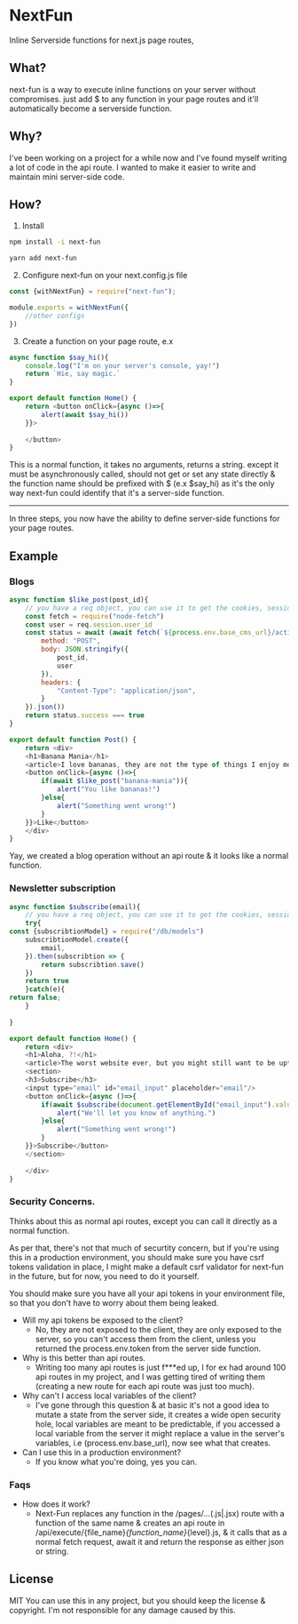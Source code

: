 # NextFun
Inline Serverside functions for next.js page routes, 

## What?
next-fun is a way to execute inline functions on your server without compromises. just add $ to any function in your page routes and it'll automatically become a serverside function.

## Why?
I've been working on a project for a while now and I've found myself writing a lot of code in the api route. I wanted to make it easier to write and maintain mini server-side code.

## How?
1. Install
```bash
npm install -i next-fun
```
```bash
yarn add next-fun
```
2. Configure next-fun on your next.config.js file
```js
const {withNextFun} = require("next-fun");

module.exports = withNextFun({
    //other configs
})
```
3. Create a function on your page route, e.x
```javascript
async function $say_hi(){
    console.log("I'm on your server's console, yay!")
    return `Hie, say magic.`
}

export default function Home() {
    return <button onClick={async ()=>{
        alert(await $say_hi())
    }}>
    
    </button>
}
```

This is a normal function, it takes no arguments, returns a string. except it must be asynchronously called, should not get or set any state directly & the function name should be prefixed with $ (e.x $say_hi) as it's the only way next-fun could identify that it's a server-side function.

- - -
In three steps, you now have the ability to define server-side functions for your page routes.



## Example
### Blogs
```javascript
async function $like_post(post_id){
    // you have a req object, you can use it to get the cookies, session, etc.
    const fetch = require("node-fetch")
    const user = req.session.user_id
    const status = await (await fetch(`${process.env.base_cms_url}/action/like`, {
        method: "POST",
        body: JSON.stringify({ 
            post_id,
            user
        }),
        headers: {
            "Content-Type": "application/json",
        }
    }).json())
    return status.success === true
}

export default function Post() {
    return <div>
    <h1>Banana Mania</h1>
    <article>I love bananas, they are not the type of things I enjoy mostly, but still who gives a darn f##k.</article>
    <button onClick={async ()=>{
        if(await $like_post("banana-mania")){
            alert("You like bananas!")
        }else{
            alert("Something went wrong!")
        }
    }}>Like</button>
    </div>
}
```
Yay, we created a blog operation without an api route & it looks like a normal function.

### Newsletter subscription
```javascript
async function $subscribe(email){
    // you have a req object, you can use it to get the cookies, session, etc.
    try{
const {subscribtionModel} = require("/db/models")
    subscribtionModel.create({
        email,
    }).then(subscribtion => {
        return subscribtion.save()
    })  
    return true
    }catch(e){
return false;
    }
    
}

export default function Home() {
    return <div>
    <h1>Aloha, ?!</h1>
    <article>The worst website ever, but you might still want to be uptodate.</article>
    <section>
    <h3>Subscribe</h3>
    <input type="email" id="email_input" placeholder="email"/>
    <button onClick={async ()=>{
        if(await $subscribe(document.getElementById("email_input").value))){
            alert("We'll let you know of anything.")
        }else{
            alert("Something went wrong!")
        }
    }}>Subscribe</button>
    </section>
    
    </div>
}
```

### Security Concerns.
Thinks about this as normal api routes, except you can call it directly as a normal function.

As per that, there's not that much of securtity concern, but if you're using this in a production environment, you should make sure you have csrf tokens validation in place, I might make a default csrf validator for next-fun in the future, but for now, you need to do it yourself.

You should make sure you have all your api tokens in your environment file, so that you don't have to worry about them being leaked.

- Will my api tokens be exposed to the client? 
    - No, they are not exposed to the client, they are only exposed to the server, so you can't access them from the client, unless you returned the process.env.token from the server side function.
- Why is this better than api routes.
    - Writing too many api routes is just f***ed up, I for ex had around 100 api routes in my project, and I was getting tired of writing them (creating a new route for each api route was just too much).
- Why can't I access local variables of the client?
    - I've gone through this question & at basic it's not a good idea to mutate a state from the server side, it creates a wide open security hole, local variables are meant to be predictable, if you accessed a local variable from the server it might replace a value in the server's variables, i.e (process.env.base_url), now see what that creates.
- Can I use this in a production environment?
    - If you know what you're doing, yes you can.

### Faqs
- How does it work?
    - Next-Fun replaces any function in the /pages/...(.js|.jsx) route with a function of the same name & creates an api route in /api/execute/{file_name}_{function_name}_{level}.js, & it calls that as a normal fetch request, await it and return the response as either json or string.


## License
MIT
You can use this in any project, but you should keep the license & copyright. I'm not responsible for any damage caused by this.
